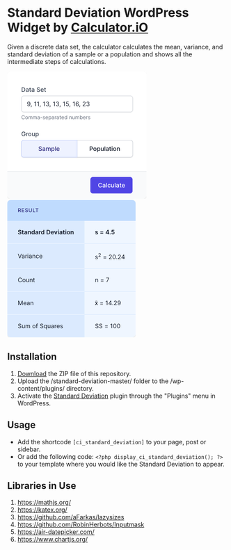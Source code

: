 # Standard Deviation WordPress Widget by [Calculator.iO](https://www.calculator.io/ "Calculator.iO Homepage")

Given a discrete data set, the calculator calculates the mean, variance, and standard deviation of a sample or a population and shows all the intermediate steps of calculations.

![Standard Deviation Input Form](/assets/images/screenshot-1.png "Standard Deviation Input Form")
![Standard Deviation Calculation Results](/assets/images/screenshot-2.png "Standard Deviation Calculation Results")

## Installation

1. [Download](https://github.com/pub-calculator-io/age-calculator/archive/refs/heads/master.zip) the ZIP file of this repository.
2. Upload the /standard-deviation-master/ folder to the /wp-content/plugins/ directory.
3. Activate the [Standard Deviation](https://www.calculator.io/standard-deviation/ "Standard Deviation Homepage") plugin through the "Plugins" menu in WordPress.

## Usage
* Add the shortcode `[ci_standard_deviation]` to your page, post or sidebar.
* Or add the following code: `<?php display_ci_standard_deviation(); ?>` to your template where you would like the Standard Deviation to appear.

## Libraries in Use
1. https://mathjs.org/
2. https://katex.org/
3. https://github.com/aFarkas/lazysizes
4. https://github.com/RobinHerbots/Inputmask
5. https://air-datepicker.com/
6. https://www.chartjs.org/
